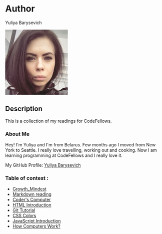 # Author
Yuliya Barysevich

![My picture](me.jpg)

## Description
This is a collection of my readings for CodeFellows.

### About Me
Hey! I'm Yuliya and I'm from Belarus. Few months ago I moved from New York to Seattle.
I really love travelling, working out and cooking.
Now I am learning programming at CodeFellows and I really love it.


My GitHub Profile: [Yuliya Barysevich](https://github.com/YuliyaBarysevich)


### Table of contest :

- [Growth_Mindest](growth_mindest.md)
- [Markdown reading](markdown_day1.md)
- [Coder's Computer](coders_computer.md)
- [HTML Introduction](html_intro.md)
- [Git Tutorial](git_tutorial.md)
- [CSS Colors](css_colors.md)
- [JavaScript Introduction](js_intro.md)
- [How Computers Work?](computer_theory.md)
 
